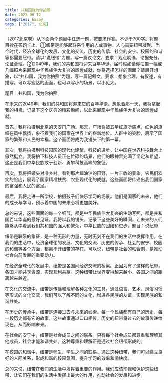 ```yaml
---
title: 共和国我为你拍照
date: 2023-06-12
categories: Essay
tags: ["2017", 北京]
---
```




 （2017北京卷）从下面两个题目中任选一题，按要求作答。不少于700字。将题目抄在答题卡上。①纽带是能够起联系作用的人或事物。人心需要纽带凝聚。当今时代，经济全球化的发展、文化的交流、历史的传承、社会的安宁、校园的和谐等都需要纽带。请以“说纽带”为题，写一篇议论文。要求：观点明确，论据充分，论证合理。②2049年，我们的共和国将迎来百年华诞。届时假如请你拍摄一幅或几幅照片来展现中华民族伟大复兴的辉煌成就，你将选择怎样的画面？请展开想象，以“共和国，我为你拍照”为题，写一篇记叙文。要求：想象合理，有叙述，有描写。可以写宏达的画面，也可以写小的场景，以小见大。

题目：共和国，我为你拍照

在未来的2049年，我们的共和国将迎来它的百年华诞。想象着那一天，我将拿起我的相机，记录下这个庆典的精彩瞬间，以此来展现中华民族伟大复兴的辉煌成就。

首先，我将拍摄到北京的天安门广场。那天，广场将被五星红旗所装点，红色的旗帜在风中飘扬，象征着我们的国家在世界上的崭新地位。人群中的笑脸，展示了国家的繁荣和人民的幸福。这个画面将成为我镜头下的第一幕。

其次，我将拍摄到科技园区的现代化建筑。科技的进步，让中国在世界科技舞台上傲然挺立。我将拍下科技人员正在忙碌的场景，他们的眼神里充满了坚定和希望，这正是我们中华民族敢于创新、勇攀科技高峰的象征。

再次，我将把镜头对准乡村。看到那片绿油油的田野，一片丰收的景象。农民们欢笑的脸庞，展现了国家精准扶贫、农业现代化的成就。这些画面将传递出我们国家的富强和人民的富足。

最后，我将走进一所学校，拍摄孩子们快乐学习的场景。他们是国家的未来，他们的成长与学习，预示着中国的未来必将更加美好。

总的来说，这些画面的每一个细节，都是中华民族伟大复兴的生动写照，都是共和国百年华诞的最好见证。我将以我的镜头，记录下这些美好的瞬间，让未来的人们能够从中看到我们共和国的强大和繁荣，中华民族的团结和进步。题目：说纽带

纽带是联系的象征，是一种无形的力量，无时无刻不在我们的生活中发挥作用。在我们的生活中，经济全球化的发展、文化的交流、历史的传承、社会的安宁、校园的和谐等各个方面，都离不开纽带的存在。可以说，纽带是社会的粘合剂，是推动社会向前发展的重要动力。

在经济全球化的发展中，纽带是各国间经济交流的桥梁。正因为有了这样的纽带，各国才能共享资源，实现互利共赢。这种纽带让世界变得越来越小，各国之间的距离越来越近。

在文化的交流中，纽带是传播和理解各种文化的工具。通过语言、艺术、风俗习惯等形式的文化交流，我们可以了解不同的文化，增进各民族的友谊，实现民族的和谐共处。

在历史的传承中，纽带是连接过去与未来的线索。每一个民族都有自己的历史，每一段历史都有它的故事。这些故事通过口口相传，历史的纽带将过去的故事传递给现在，从而影响未来。

在社会的安宁中，纽带是社会成员之间的联系。只有每个社会成员都尊重和理解其他成员，社会才能和谐共处。这种尊重和理解正是通过社会纽带形成的。

在校园的和谐中，纽带是师生、学生之间的联系。通过这种纽带，我们可以建立良好的人际关系，形成和谐的校园氛围，提升学习的效率和愉快度。

总的来说，纽带在我们的生活中发挥着重要的作用。我们应该珍视和保护这些纽带，让它们在我们的生活中发挥出最大的作用，推动社会的发展和进步。